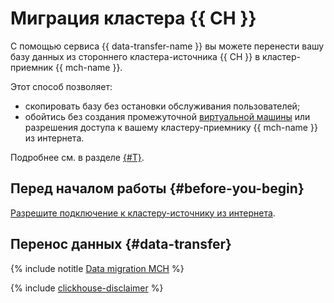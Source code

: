 # Миграция кластера {{ CH }}

С помощью сервиса {{ data-transfer-name }} вы можете перенести вашу базу данных из стороннего кластера-источника {{ CH }} в кластер-приемник {{ mch-name }}.

Этот способ позволяет:

* скопировать базу без остановки обслуживания пользователей;
* обойтись без создания промежуточной [виртуальной машины](../../glossary/vm.md) или разрешения доступа к вашему кластеру-приемнику {{ mch-name }} из интернета.

Подробнее см. в разделе [{#T}](../concepts/use-cases.md).


## Перед началом работы {#before-you-begin}

[Разрешите подключение к кластеру-источнику из интернета](../concepts/network.md#source-external).


## Перенос данных {#data-transfer}

{% include notitle [Data migration MCH](../../_tutorials/dataplatform/datatransfer/managed-clickhouse.md) %}

{% include [clickhouse-disclaimer](../../_includes/clickhouse-disclaimer.md) %}
